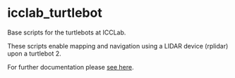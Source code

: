 # icclab_turtlebot

Base scripts for the turtlebots at ICCLab.

These scripts enable mapping and navigation using a LIDAR device (rplidar) upon a turtlebot 2.

For further documentation please [see here](./docs/).
